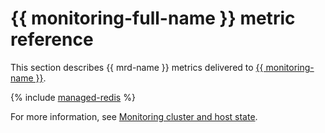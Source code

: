 # {{ monitoring-full-name }} metric reference

This section describes {{ mrd-name }} metrics delivered to [{{ monitoring-name }}](../monitoring/).

{% include [managed-redis](../_includes/monitoring/metrics-ref/managed-redis.md) %}

For more information, see [Monitoring cluster and host state](./operations/monitoring.md).